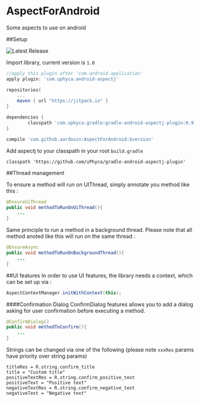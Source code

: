 # AspectForAndroid
Some aspects to use on android

##Setup

![Latest Release](https://img.shields.io/github/release/aardouin/AspectForAndroid.svg?label=latest%20release)

Import library, current version is `1.0`

```groovy
//apply this plugin after 'com.android.application'
apply plugin: 'com.uphyca.android-aspectj'

repositories{
	...
   	maven { url "https://jitpack.io" }
}

dependencies {
        classpath 'com.uphyca.gradle:gradle-android-aspectj-plugin:0.9.14'
}  

compile 'com.github.aardouin:AspectForAndroid:$version'
```

Add aspectj to your classpath in your root `build.gradle`
```
classpath 'https://github.com/uPhyca/gradle-android-aspectj-plugin'
```



##Thread management 

To ensure a method will run on UIThread, simply annotate you method like this : 
```java
@EnsureUiThread
public void methodToRunOnUiThread(){
	...
}    
```

Same principle to run a method in a background thread. Please note that all method anoted like this will run on the same thread : 
```java
@EnsureAsync
public void methodToRunOnBackgroundThread(){
	...
}    
```

##UI features
In order to use UI features, the library needs a context, which can be set up via :

```java
AspectContextManager.initWithContext(this);
```

####Confirmation Dialog
ConfirmDialog features allows you to add a dialog asking for user confirmation before executing a method. 

```java
@ConfirmDialog()
public void methodToConfirm(){
	...
}   
```

Strings can be changed via one of the following (please note `xxxRes` params have priority over string params)

```
titleRes = R.string.confirm_title
title = "Custom title"
positiveTextRes = R.string.confirm_positive_text
positiveText = "Positive text"
negativeTextRes = R.string.confirm_negative_text
negativeText = "Negative text"
```

